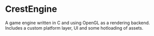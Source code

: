 # CrestEngine
 A game engine written in C and using OpenGL as a rendering backend. Includes a custom platform layer, UI and some hotloading of assets.
